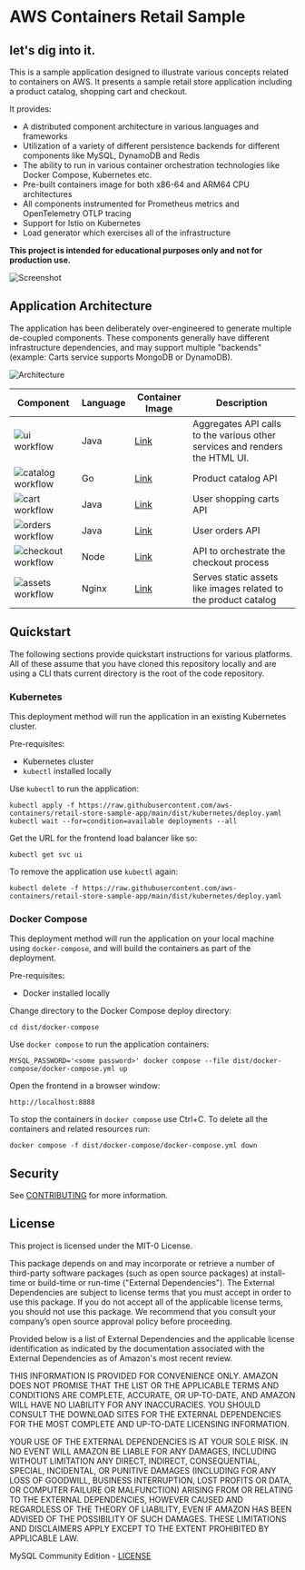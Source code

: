 # AWS Containers Retail Sample
## let's dig into it.
This is a sample application designed to illustrate various concepts related to containers on AWS. It presents a sample retail store application including a product catalog, shopping cart and checkout.

It provides:

- A distributed component architecture in various languages and frameworks
- Utilization of a variety of different persistence backends for different components like MySQL, DynamoDB and Redis
- The ability to run in various container orchestration technologies like Docker Compose, Kubernetes etc.
- Pre-built containers image for both x86-64 and ARM64 CPU architectures
- All components instrumented for Prometheus metrics and OpenTelemetry OTLP tracing
- Support for Istio on Kubernetes
- Load generator which exercises all of the infrastructure

**This project is intended for educational purposes only and not for production use.**

![Screenshot](/docs/images/screenshot.png)

## Application Architecture

The application has been deliberately over-engineered to generate multiple de-coupled components. These components generally have different infrastructure dependencies, and may support multiple "backends" (example: Carts service supports MongoDB or DynamoDB).

![Architecture](/docs/images/architecture.png)

| Component                                                                                                                   | Language | Container Image                                                             | Description                                                                 |
| --------------------------------------------------------------------------------------------------------------------------- | -------- | --------------------------------------------------------------------------- | --------------------------------------------------------------------------- |
| ![ui workflow](https://github.com/aws-containers/retail-store-sample-app/actions/workflows/ci-ui.yml/badge.svg)             | Java     | [Link](https://gallery.ecr.aws/aws-containers/retail-store-sample-ui)       | Aggregates API calls to the various other services and renders the HTML UI. |
| ![catalog workflow](https://github.com/aws-containers/retail-store-sample-app/actions/workflows/ci-catalog.yml/badge.svg)   | Go       | [Link](https://gallery.ecr.aws/aws-containers/retail-store-sample-catalog)  | Product catalog API                                                         |
| ![cart workflow](https://github.com/aws-containers/retail-store-sample-app/actions/workflows/ci-cart.yml/badge.svg)         | Java     | [Link](https://gallery.ecr.aws/aws-containers/retail-store-sample-cart)     | User shopping carts API                                                     |
| ![orders workflow](https://github.com/aws-containers/retail-store-sample-app/actions/workflows/ci-orders.yml/badge.svg)     | Java     | [Link](https://gallery.ecr.aws/aws-containers/retail-store-sample-orders)   | User orders API                                                             |
| ![checkout workflow](https://github.com/aws-containers/retail-store-sample-app/actions/workflows/ci-checkout.yml/badge.svg) | Node     | [Link](https://gallery.ecr.aws/aws-containers/retail-store-sample-checkout) | API to orchestrate the checkout process                                     |
| ![assets workflow](https://github.com/aws-containers/retail-store-sample-app/actions/workflows/ci-assets.yml/badge.svg)     | Nginx    | [Link](https://gallery.ecr.aws/aws-containers/retail-store-sample-assets)   | Serves static assets like images related to the product catalog             |

## Quickstart

The following sections provide quickstart instructions for various platforms. All of these assume that you have cloned this repository locally and are using a CLI thats current directory is the root of the code repository.

### Kubernetes

This deployment method will run the application in an existing Kubernetes cluster.

Pre-requisites:

- Kubernetes cluster
- `kubectl` installed locally

Use `kubectl` to run the application:

```
kubectl apply -f https://raw.githubusercontent.com/aws-containers/retail-store-sample-app/main/dist/kubernetes/deploy.yaml
kubectl wait --for=condition=available deployments --all
```

Get the URL for the frontend load balancer like so:

```
kubectl get svc ui
```

To remove the application use `kubectl` again:

```
kubectl delete -f https://raw.githubusercontent.com/aws-containers/retail-store-sample-app/main/dist/kubernetes/deploy.yaml
```

### Docker Compose

This deployment method will run the application on your local machine using `docker-compose`, and will build the containers as part of the deployment.

Pre-requisites:

- Docker installed locally

Change directory to the Docker Compose deploy directory:

```
cd dist/docker-compose
```

Use `docker compose` to run the application containers:

```
MYSQL_PASSWORD='<some password>' docker compose --file dist/docker-compose/docker-compose.yml up
```

Open the frontend in a browser window:

```
http://localhost:8888
```

To stop the containers in `docker compose` use Ctrl+C. To delete all the containers and related resources run:

```
docker compose -f dist/docker-compose/docker-compose.yml down
```

## Security

See [CONTRIBUTING](CONTRIBUTING.md#security-issue-notifications) for more information.

## License

This project is licensed under the MIT-0 License.

This package depends on and may incorporate or retrieve a number of third-party
software packages (such as open source packages) at install-time or build-time
or run-time ("External Dependencies"). The External Dependencies are subject to
license terms that you must accept in order to use this package. If you do not
accept all of the applicable license terms, you should not use this package. We
recommend that you consult your company’s open source approval policy before
proceeding.

Provided below is a list of External Dependencies and the applicable license
identification as indicated by the documentation associated with the External
Dependencies as of Amazon's most recent review.

THIS INFORMATION IS PROVIDED FOR CONVENIENCE ONLY. AMAZON DOES NOT PROMISE THAT
THE LIST OR THE APPLICABLE TERMS AND CONDITIONS ARE COMPLETE, ACCURATE, OR
UP-TO-DATE, AND AMAZON WILL HAVE NO LIABILITY FOR ANY INACCURACIES. YOU SHOULD
CONSULT THE DOWNLOAD SITES FOR THE EXTERNAL DEPENDENCIES FOR THE MOST COMPLETE
AND UP-TO-DATE LICENSING INFORMATION.

YOUR USE OF THE EXTERNAL DEPENDENCIES IS AT YOUR SOLE RISK. IN NO EVENT WILL
AMAZON BE LIABLE FOR ANY DAMAGES, INCLUDING WITHOUT LIMITATION ANY DIRECT,
INDIRECT, CONSEQUENTIAL, SPECIAL, INCIDENTAL, OR PUNITIVE DAMAGES (INCLUDING
FOR ANY LOSS OF GOODWILL, BUSINESS INTERRUPTION, LOST PROFITS OR DATA, OR
COMPUTER FAILURE OR MALFUNCTION) ARISING FROM OR RELATING TO THE EXTERNAL
DEPENDENCIES, HOWEVER CAUSED AND REGARDLESS OF THE THEORY OF LIABILITY, EVEN
IF AMAZON HAS BEEN ADVISED OF THE POSSIBILITY OF SUCH DAMAGES. THESE LIMITATIONS
AND DISCLAIMERS APPLY EXCEPT TO THE EXTENT PROHIBITED BY APPLICABLE LAW.

MySQL Community Edition - [LICENSE](https://github.com/mysql/mysql-server/blob/8.0/LICENSE)
